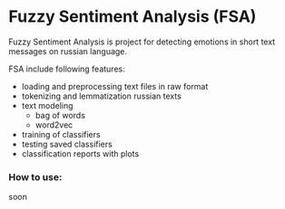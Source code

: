 # Fuzzy Sentiment Analysis (FSA)

Fuzzy Sentiment Analysis is project for detecting emotions in short text messages on russian language.

FSA include following features:
  * loading and preprocessing text files in raw format
  * tokenizing and lemmatization russian texts
  * text modeling
      * bag of words
      * word2vec
  * training of classifiers
  * testing saved classifiers
  * classification reports with plots
  
 ### How to use:
  soon
